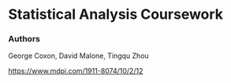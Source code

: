 # Statistical Analysis Coursework 


### Authors
George Coxon, David Malone, Tingqu Zhou

https://www.mdpi.com/1911-8074/10/2/12